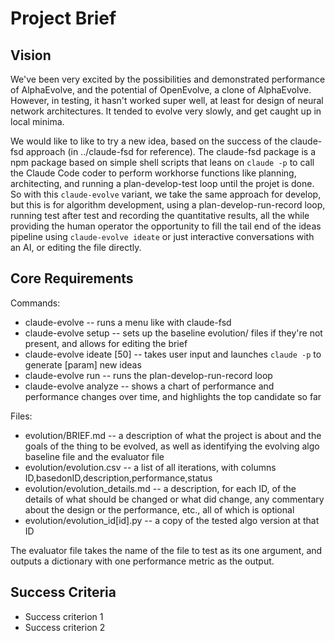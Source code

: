 # Project Brief

## Vision
We've been very excited by the possibilities and demonstrated performance of AlphaEvolve, and the potential
of OpenEvolve, a clone of AlphaEvolve. However, in testing, it hasn't worked super well, at least for design
of neural network architectures. It tended to evolve very slowly, and get caught up in local minima.

We would like to like to try a new idea, based on the success of the claude-fsd approach (in 
../claude-fsd for reference). The claude-fsd package is a npm package based on simple shell scripts
that leans on `claude -p` to call the Claude Code coder to perform workhorse functions like planning,
architecting, and running a plan-develop-test loop until the projet is done. So with this `claude-evolve`
variant, we take the same approach for develop, but this is for algorithm development, using a
plan-develop-run-record loop, running test after test and recording the quantitative results, all
the while providing the human operator the opportunity to fill the tail end of the ideas pipeline
using `claude-evolve ideate` or just interactive conversations with an AI, or editing the file
directly.



## Core Requirements
Commands:
- claude-evolve -- runs a menu like with claude-fsd
- claude-evolve setup -- sets up the baseline evolution/ files if they're not present, and allows for editing the brief
- claude-evolve ideate [50] -- takes user input and launches `claude -p` to generate [param] new ideas
- claude-evolve run -- runs the plan-develop-run-record loop
- claude-evolve analyze -- shows a chart of performance and performance changes over time, and highlights the top candidate so far

Files:
- evolution/BRIEF.md -- a description of what the project is about and the goals of the thing to be evolved, as well as identifying the evolving algo baseline file and the evaluator file
- evolution/evolution.csv -- a list of all iterations, with columns ID,basedonID,description,performance,status
- evolution/evolution_details.md -- a description, for each ID, of the details of what should be changed or what did change, any commentary about the design or the performance, etc., all of which is optional
- evolution/evolution_id[id].py -- a copy of the tested algo version at that ID

The evaluator file takes the name of the file to test as its one argument, and outputs a dictionary with one performance metric as the output.

## Success Criteria
- Success criterion 1
- Success criterion 2
